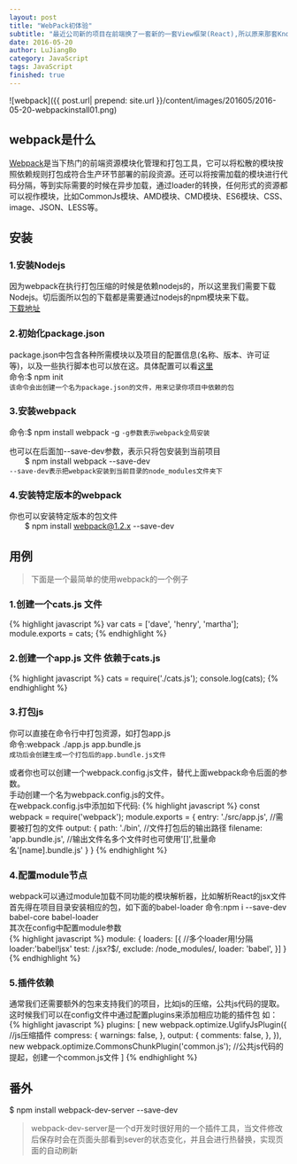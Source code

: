 ```yaml
---
layout: post
title: "WebPack初体验"
subtitle: "最近公司新的项目在前端换了一套新的一套View框架(React),所以原来那套Knockout＋requiseJS技术组合有点不适合用在这里，Google了一下发现一个用于React开发和模块管理的最佳工具是一个叫Webpack的货。所以下面就是对它的一个最基本了解。"
date: 2016-05-20
author: LuJiangBo
category: JavaScript
tags: JavaScript
finished: true
---
```


![webpack]({{ post.url| prepend: site.url  }}/content/images/201605/2016-05-20-webpackinstall01.png) 

## webpack是什么  
[Webpack](http://webpack.github.io)是当下热门的前端资源模块化管理和打包工具，它可以将松散的模块按照依赖规则打包成符合生产环节部署的前段资源。还可以将按需加载的模块进行代码分隔，等到实际需要的时候在异步加载，通过loader的转换，任何形式的资源都可以视作模块，比如CommonJs模块、AMD模块、CMD模块、ES6模块、CSS、image、JSON、LESS等。

## 安装   

### 1.安装Nodejs  
因为webpack在执行打包压缩的时候是依赖nodejs的，所以这里我们需要下载Nodejs。切后面所以包的下载都是需要通过nodejs的npm模块来下载。  
[下载地址](https://nodejs.org/en/)

### 2.初始化package.json
package.json中包含各种所需模块以及项目的配置信息(名称、版本、许可证等)，以及一些执行脚本也可以放在这。具体配置可以看[这里](https://docs.npmjs.com/files/package.json)  
命令:$ npm init   
`该命令会出创建一个名为package.json的文件，用来记录你项目中依赖的包`

### 3.安装webpack  
命令:$ npm install webpack -g  `-g参数表示webpack全局安装`

也可以在后面加--save-dev参数，表示只将包安装到当前项目  
&emsp;&emsp;$ npm install webpack --save-dev  
`--save-dev表示把webpack安装到当前目录的node_modules文件夹下`        

### 4.安装特定版本的webpack
你也可以安装特定版本的包文件  
&emsp;&emsp;$ npm install webpack@1.2.x --save-dev



## 用例
>下面是一个最简单的使用webpack的一个例子

### 1.创建一个cats.js 文件

{% highlight javascript %}
    var cats = ['dave', 'henry', 'martha'];
    module.exports = cats;
{% endhighlight %}

### 2.创建一个app.js 文件 依赖于cats.js

{% highlight javascript %}
    cats = require('./cats.js');
    console.log(cats);
{% endhighlight %}

### 3.打包js
你可以直接在命令行中打包资源，如打包app.js  
命令:webpack ./app.js app.bundle.js      
`成功后会创建生成一个打包后的app.bundle.js文件`

或者你也可以创建一个webpack.config.js文件，替代上面webpack命令后面的参数。  
手动创建一个名为webpack.config.js的文件。  
在webpack.config.js中添加如下代码:
{% highlight javascript %}
    const webpack = require('webpack');
    module.exports = {
        entry: './src/app.js',              //需要被打包的文件
        output: {
            path: './bin',                  //文件打包后的输出路径
            filename: 'app.bundle.js',      //输出文件名多个文件时也可使用'[]',批量命名'[name].bundle.js'
        }
    }
{% endhighlight %}  

### 4.配置module节点  
webpack可以通过module加载不同功能的模块解析器，比如解析React的jsx文件  
首先得在项目目录安装相应的包，如下面的babel-loader
命令:npm i --save-dev babel-core babel-loader  
其次在config中配置module参数  
{% highlight javascript %}
        module: {
            loaders: [{                     //多个loader用!分隔 loader:'babel!jsx'
                test: /\.jsx?$/,
                exclude: /node_modules/,
                loader: 'babel',
            }]
        }
{% endhighlight %}  

### 5.插件依赖  
通常我们还需要额外的包来支持我们的项目，比如js的压缩，公共js代码的提取。
这时候我们可以在config文件中通过配置plugins来添加相应功能的插件包
如：
{% highlight javascript %}
 plugins: [
        new webpack.optimize.UglifyJsPlugin({                   //js压缩插件
            compress: {
                warnings: false,
            },
            output: {
                comments: false,
            },
        }),
        new webpack.optimize.CommonsChunkPlugin('common.js');   //公共js代码的提起，创建一个common.js文件
    ]
{% endhighlight %} 

## 番外  
$ npm install webpack-dev-server --save-dev  

>webpack-dev-server是一个d开发时很好用的一个插件工具，当文件修改后保存时会在页面头部看到sever的状态变化，并且会进行热替换，实现页面的自动刷新


